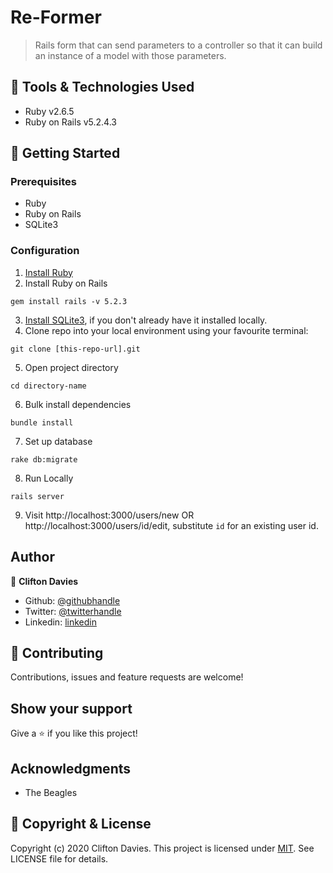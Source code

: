 # Re-Former

> Rails form that can send parameters to a controller so that it can build an instance of a model with those parameters.

## :toolbox: Tools & Technologies Used

- Ruby v2.6.5
- Ruby on Rails v5.2.4.3

## :rocket: Getting Started

### Prerequisites

- Ruby
- Ruby on Rails
- SQLite3

### Configuration

1. [Install Ruby](https://www.ruby-lang.org/en/documentation/installation/)
2. Install Ruby on Rails
```
gem install rails -v 5.2.3
```
3. [Install SQLite3](https://www.sqlite.org/download.html), if you don't already have it installed locally.
4. Clone repo into your local environment using your favourite terminal:
```
git clone [this-repo-url].git
```
5. Open project directory
```
cd directory-name
```
6. Bulk install dependencies
```
bundle install
```
7. Set up database
```
rake db:migrate
```
8. Run Locally
```
rails server
```
9. Visit http://localhost:3000/users/new OR http://localhost:3000/users/id/edit, substitute `id` for an existing user id.

## Author

👤 **Clifton Davies**

- Github: [@githubhandle](https://github.com/cliftondavies)
- Twitter: [@twitterhandle](https://twitter.com/cliftonaedavies)
- Linkedin: [linkedin](https://www.linkedin.com/in/clifton-davies-mbcs/)

## 🤝 Contributing

Contributions, issues and feature requests are welcome!

## Show your support

Give a ⭐️ if you like this project!

## Acknowledgments

- The Beagles

## 📝 Copyright & License

Copyright (c) 2020 Clifton Davies.
This project is licensed under [MIT](https://opensource.org/licenses/MIT). See LICENSE file for details.
